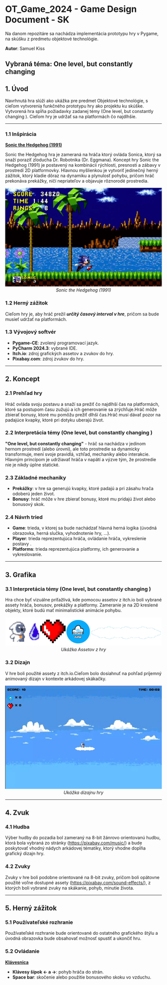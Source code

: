 # **OT_Game_2024 - Game Design Document - SK**
Na danom repozitáre sa nachádza implementácia prototypu hry v Pygame, na skúšku z predmetu objektové technológie.

**Autor**: Samuel Kiss

**Vybraná téma**: One level, but constantly changing 
---
## **1. Úvod**
Navrhnutá hra slúži ako ukážka pre predmet Objektové technológie, s cieľom vytvorenia funkčného prototypu hry ako projektu ku skúške. Vytvorená hra spĺňa požiadavky zadanej témy (One level, but constantly changing  ).
Cieľom hry je udržať sa na platformách čo najdlhšie.

---
### **1.1 Inšpirácia**
<ins>**Sonic the Hedgehog (1991)**</ins>

Sonic the Hedgehog hra je zameraná na hráča ktorý ovláda Sonica, ktorý sa snaží poraziť zloducha Dr. Robotnika (Dr. Eggmana). Koncept hry Sonic the Hedgehog (1991) je postavený na kombinácii rýchlosti, presnosti a zábavy v prostredí 2D platformovky. Hlavnou myšlienkou je vytvoriť jedinečný herný zážitok, ktorý kladie dôraz na dynamiku a plynulosť pohybu, pričom hráč prekonáva prekážky, ničí nepriateľov a objavuje rôznorodé prostredia.
<p align="center">
  <img src="https://github.com/Samuel-kiss/OT_Game/blob/main/Sonic-the-Hedgehog.jpg" alt="Sonic the Hedgehog">
  <br>
  <em> Sonic the Hedgehog (1991)</em>
</p>

### **1.2 Herný zážitok**
Cieľom hry je, aby hráč prežil ***určitý časový interval v hre***, pričom sa bude musieť udržať na platformách.

### **1.3 Vývojový softvér**
- **Pygame-CE**: zvolený programovací jazyk.
- **PyCharm 2024.3**: vybrané IDE.
- **Itch.io**: zdroj grafických assetov a zvukov do hry.
- **Pixabay.com**: zdroj zvukov do hry.

---
## **2. Koncept**

### **2.1 Prehľad hry**
Hráč ovláda svoju postavu a snaží sa prežiť čo najdlhší čas na platformách, ktoré sa postupom času zužujú a ich generovanie sa zrýchľuje.Hráč môže zbierať bonusy, ktoré mu pomôžu prežiť dlhší čas.Hráč musí dávať pozor na padajúce kvapky, ktoré pri dotyku uberajú život.

### **2.2 Interpretácia témy (One level, but constantly changing )**
**"One level, but constantly changing"** -  hráč sa nachádza v jedinom hernom prostredí (alebo úrovni), ale toto prostredie sa dynamicky transformuje, mení svoje pravidlá, vzhľad, mechaniky alebo interakcie. Hlavným princípom je udržiavať hráča v napätí a výzve tým, že prostredie nie je nikdy úplne statické.

### **2.3 Základné mechaniky**
- **Prekážky**: v hre sa generujú kvapky, ktoré padajú a pri zásahu hrača odoberú jeden život.
- **Bonusy**: hráč môže v hre zbierať bonusy, ktoré mu pridajú život alebo bonusový skok.


### **2.4 Návrh tried**
- **Game**: trieda, v ktorej sa bude nachádzať hlavná herná logika (úvodná obrazovka, herná slučka, vyhodnotenie hry, ...).
- **Player**: trieda reprezentujúca hráča, ovládanie hráča, vykreslenie postavy .
- **Platforms**: trieda reprezentujúca platformy, ich generovanie a vykreslovanie.

---
## **3. Grafika**

### **3.1 Interpretácia témy (One level, but constantly changing )**
Hra chce byť vizuálne príťažlivá, kde pomocou assetov z itch.io boli vybrané assety hráča, bonusov, prekážky a platformy. Zameranie je na 2D kreslené objekty, ktoré budú mať minimalistické animácie pohybu.

<p align="center">
  <img src="https://github.com/Samuel-kiss/OT_Game/blob/main/ukazka.png" alt="Ukatka assetov">
  <br>
  <em>Ukážka Assetov z hry</em>
</p>

### **3.2 Dizajn**
V hre boli použité assety z itch.io.Cieľom bolo dosiahnuť na pohľad príjemný animovaný dizajn v kontexte arkádovej skákačky.

<p align="center">
  <img src="https://github.com/Samuel-kiss/OT_Game/blob/main/nahlad_hry.png" alt="Dizajn hry">
  <br>
  <em>Ukážka dizajnu hry</em>
</p>

---
## **4. Zvuk**

### **4.1 Hudba**
Výber hudby do pozadia bol zameraný na 8-bit žánrovo orientovanú hudbu, ktorá bola vybraná zo stránky (https://pixabay.com/music/) a bude poskytovať vhodný nádych arkádovej tématiky, ktorý vhodne dopĺňa grafický dizajn hry.

### **4.2 Zvuky**
Zvuky v hre boli podobne orientované na 8-bit zvuky, pričom boli opätovne použité voľne dostupné assety (https://pixabay.com/sound-effects/), z ktorých boli vybrané zvuky na skákanie, pohyb, minutie života.

---
## **5. Herný zážitok**

### **5.1 Používateľské rozhranie**
Používateľské rozhranie bude orientované do ostatného grafického štýlu a úvodná obrazovka bude obsahovať možnosť spustiť a ukončiť hru.

### **5.2 Ovládanie**
<ins>**Klávesnica**</ins>
- **Klávesy šípok <- a ->**: pohyb hráča do strán.
- **Space bar**: skočenie alebo použitie bonusového skoku vo vzduchu.
